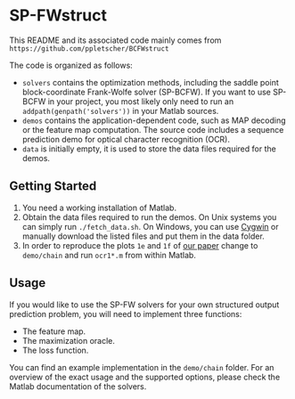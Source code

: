 # SP-FWstruct

This README and its associated code mainly comes from ```https://github.com/ppletscher/BCFWstruct```

The code is organized as follows:
* `solvers` contains the optimization methods, including the saddle point block-coordinate
  Frank-Wolfe solver (SP-BCFW). If you want to use SP-BCFW in your project, you most
  likely only need to run an `addpath(genpath('solvers'))` in your Matlab sources.
* `demos` contains the application-dependent code, such as MAP decoding or the
  feature map computation. The source code includes a sequence prediction demo
  for optical character recognition (OCR).
* `data` is initially empty, it is used to store the data files required for the
  demos.


## Getting Started

1. You need a working installation of Matlab.
2. Obtain the data files required to run the demos. On Unix systems you can
   simply run `./fetch_data.sh`. On Windows, you can use
   [Cygwin](http://www.cygwin.com/) or manually download the listed files and
   put them in the data folder.
3. In order to reproduce the plots `1e` and `1f` of [our paper](https://arxiv.org/abs/1610.07797) change to `demo/chain` and run `ocr1*.m` from within Matlab.


## Usage

If you would like to use the SP-FW solvers for your own structured output
prediction problem, you will need to implement three functions:

* The feature map.
* The maximization oracle.
* The loss function.

You can find an example implementation in the `demo/chain` folder. For an
overview of the exact usage and the supported options, please check the Matlab
documentation of the solvers.
